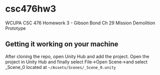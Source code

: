 # csc476hw3
WCUPA CSC 476 Homework 3 - Gibson Bond Ch 29 Mission Demolition Prototype

## Getting it working on your machine
After cloning the repo, open Unity Hub and add the project. Open the project in Unity Hub and finally select File->Open Scene->and select _Scene_0 located at `~/Assets/Scenes/_Scene_0.unity`
